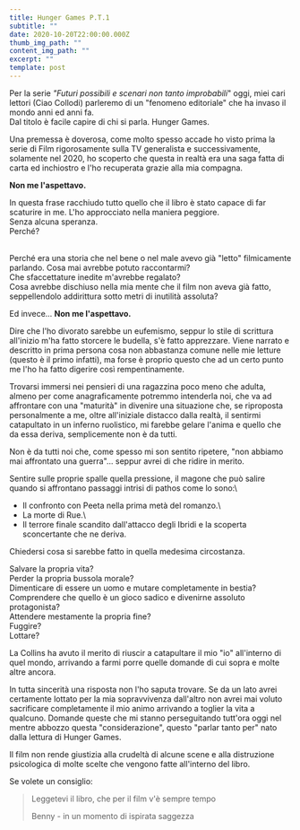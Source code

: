 ```yaml
---
title: Hunger Games P.T.1
subtitle: ""
date: 2020-10-20T22:00:00.000Z
thumb_img_path: ""
content_img_path: ""
excerpt: ""
template: post
---
```

<!--StartFragment-->

<!-- wp:paragraph -->

Per la serie *"Futuri possibili e scenari non tanto improbabili*" oggi, miei cari lettori (Ciao Collodi) parleremo di un "fenomeno editoriale" che ha invaso il mondo anni ed anni fa.\
Dal titolo è facile capire di chi si parla. Hunger Games.

<!-- /wp:paragraph -->

<!-- wp:paragraph -->

Una premessa è doverosa, come molto spesso accade ho visto prima la serie di Film rigorosamente sulla TV generalista e successivamente, solamente nel 2020, ho scoperto che questa in realtà era una saga fatta di carta ed inchiostro e l'ho recuperata grazie alla mia compagna.

<!-- /wp:paragraph -->

<!-- wp:paragraph -->

**Non me l'aspettavo.**

<!-- /wp:paragraph -->

<!-- wp:paragraph -->

In questa frase racchiudo tutto quello che il libro è stato capace di far scaturire in me. L'ho approcciato nella maniera peggiore.\
Senza alcuna speranza.\
Perché?

<!-- /wp:paragraph -->

<!-- wp:paragraph -->

\
Perché era una storia che nel bene o nel male avevo già "letto" filmicamente parlando. Cosa mai avrebbe potuto raccontarmi?\
Che sfaccettature inedite m'avrebbe regalato?\
Cosa avrebbe dischiuso nella mia mente che il film non aveva già fatto, seppellendolo addirittura sotto metri di inutilità assoluta?

<!-- /wp:paragraph -->

<!-- wp:paragraph -->

Ed invece... **Non me l'aspettavo.**

<!-- /wp:paragraph -->

<!-- wp:paragraph -->

Dire che l'ho divorato sarebbe un eufemismo, seppur lo stile di scrittura all'inizio m'ha fatto storcere le budella, s'è fatto apprezzare. Viene narrato e descritto in prima persona cosa non abbastanza comune nelle mie letture (questo è il primo infatti), ma forse è proprio questo che ad un certo punto me l'ho ha fatto digerire così rempentinamente.

<!-- /wp:paragraph -->

<!-- wp:paragraph -->

Trovarsi immersi nei pensieri di una ragazzina poco meno che adulta, almeno per come anagraficamente potremmo intenderla noi, che va ad affrontare con una "maturità" in divenire una situazione che, se riproposta personalmente a me, oltre all'iniziale distacco dalla realtà, il sentirmi catapultato in un inferno ruolistico, mi farebbe gelare l'anima e quello che da essa deriva, semplicemente non è da tutti.

<!-- /wp:paragraph -->

<!-- wp:paragraph -->

Non è da tutti noi che, come spesso mi son sentito ripetere, "non abbiamo mai affrontato una guerra"... seppur avrei di che ridire in merito.

<!-- /wp:paragraph -->

<!-- wp:paragraph -->

Sentire sulle proprie spalle quella pressione, il magone che può salire quando si affrontano passaggi intrisi di pathos come lo sono:\
- Il confronto con Peeta nella prima metà del romanzo.\
- La morte di Rue.\
- Il terrore finale scandito dall'attacco degli Ibridi e la scoperta sconcertante che ne deriva.

<!-- /wp:paragraph -->

<!-- wp:paragraph -->

Chiedersi cosa si sarebbe fatto in quella medesima circostanza.

<!-- /wp:paragraph -->

<!-- wp:paragraph -->

Salvare la propria vita?\
Perder la propria bussola morale?\
Dimenticare di essere un uomo e mutare completamente in bestia?\
Comprendere che quello è un gioco sadico e divenirne assoluto protagonista?\
Attendere mestamente la propria fine?\
Fuggire?\
Lottare?

<!-- /wp:paragraph -->

<!-- wp:paragraph -->

La Collins ha avuto il merito di riuscir a catapultare il mio "io" all'interno di quel mondo, arrivando a farmi porre quelle domande di cui sopra e molte altre ancora.

<!-- /wp:paragraph -->

<!-- wp:paragraph -->

In tutta sincerità una risposta non l'ho saputa trovare. Se da un lato avrei certamente lottato per la mia sopravvivenza dall'altro non avrei mai voluto sacrificare completamente il mio animo arrivando a toglier la vita a qualcuno. Domande queste che mi stanno perseguitando tutt'ora oggi nel mentre abbozzo questa "considerazione", questo "parlar tanto per" nato dalla lettura di Hunger Games.

<!-- /wp:paragraph -->

<!-- wp:paragraph -->

Il film non rende giustizia alla crudeltà di alcune scene e alla distruzione psicologica di molte scelte che vengono fatte all'interno del libro.

<!-- /wp:paragraph -->

<!-- wp:paragraph -->

Se volete un consiglio:

<!-- /wp:paragraph -->

<!-- wp:quote {"align":"center","className":"is-style-large"} -->

> Leggetevi il libro, che per il film v'è sempre tempo
>
> Benny - in un momento di ispirata saggezza

<!-- /wp:quote -->

<!--EndFragment-->